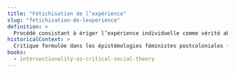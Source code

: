 ```yaml
---
title: "Fétichisation de l’expérience"
slug: "fetichisation-de-lexperience"
definition: >
  Procédé consistant à ériger l’expérience individuelle comme vérité absolue ou savoir auto-suffisant, sans médiation critique ni contextualisation politique.
historicalContext: >
  Critique formulée dans les épistémologies féministes postcoloniales (bell hooks, Chandra Mohanty) pour dénoncer les usages institutionnels dépolitisés de la diversité.
books:
  - intersectionality-as-critical-social-theory
---
```

